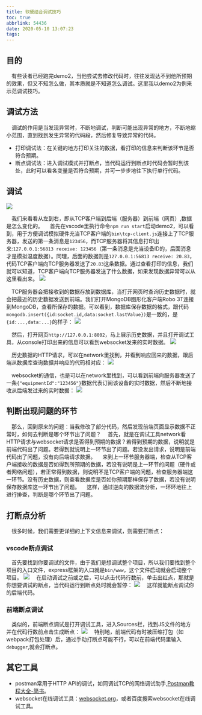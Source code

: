 ```yaml
---
title: 软硬结合调试技巧
toc: true
abbrlink: 54436
date: 2020-05-10 13:07:23
tags:
---
```


## 目的
&emsp;有些读者已经跑完demo2，当他尝试去修改代码时，往往发现达不到他所预期的效果，但又不知怎么做，其本质就是不知道怎么调试。这里我以demo2为例来示范调试技巧。

## 调试方法
&emsp;调试的作用是当发现异常时，不断地调试，判断可能出现异常的地方，不断地缩小范围，直到找到发生异常的代码段，然后修复导致异常的代码。

- 打印调试法：在关键的地方打印关注的数据，看打印的信息来判断该环节是否符合预期。
- 断点调试法：进入调试模式并打断点，当代码运行到断点时代码会暂时到该处，此时可以看各变量是否符合预期，并可一步步地往下执行单行代码。

## 调试
![](/blog_images/005BIQVbgy1fzbotaayifj30lu0coab7.jpg)

&emsp;我们来看看从左到右，即从TCP客户端到后端（服务器）到前端（网页）,数据是怎么变化的。
&emsp;首先在vscode里执行命令`npm run start`启动demo2，可以看到，用于方便调试模拟硬件充当TCP客户端的`bin\tcp-client.js`连接上了TCP服务器，发送的第一条消息是`123456`，而TCP服务器将其信息打印出来:`127.0.0.1:56813 receive: 123456`（第一条消息是充当设备ID的，后面消息才是模拟温度数据）。同理，后面的数据则是`127.0.0.1:56813 receive: 20.83`，代码TCP客户端向TCP服务器发送了`20.83`这条数据。通过查看打印的信息，我们就可以知道，TCP客户端向TCP服务器发送了什么数据，如果发现数据异常可以从这里看出来。
![](/blog_images/启动demo2.png)

&emsp;TCP服务器会把接收到的数据存放到数据库，当打开网页时查询历史数据时，就会把最近的历史数据发送到前端。我们打开MongoDB图形化客户端Robo 3T连接到MongoDB，查看所保存的数据。可以看到，数据库保存数据的格式，跟代码`mongodb.insert({id:socket.id,data:socket.lastValue})`是一致的，是`{id:...,data:...}`的样子：
![](/blog_images/查看demo2在数据库里的数据.png)


&emsp;然后，打开网页`http://127.0.0.1:8002`，马上展示历史数据，并且打开调试工具，从console打印出来的信息可以看到websocket发来的实时数据。
![](/blog_images/demo2打开网页.png)

&emsp;历史数据的HTTP请求，可以在network里找到，并看到响应回来的数据，跟后端从数据库查询数据并响应的代码相对应：
![](/blog_images/demo2历史数据.png)

&emsp;websocket的通信，也是可以在network里找到，可以看到前端向服务器发送了一条`{"equipmentId":"123456"}`数据代表订阅该设备的实时数据，然后不断地接收从后端发过来的实时数据：
![](/blog_images/demo2实时websocket数据.png)

## 判断出现问题的环节
&emsp;那么，回到原来的问题：当我修改了部分代码，然后发现前端页面显示数据不正常时，如何去判断是哪个环节出了问题？
&emsp;首先，就是在调试工具network看HTTP请求与websocket请求是否得到预期的数据？若得到预期的数据，说明就是前端代码出了问题。若得到就说明上一环节出了问题。若没发出请求，说明是前端代码出了问题，没有向后端请求数据。
&emsp;来到上一环节服务器端，检查从TCP客户端接收的数据是否如得到所预期的数据，若没有说明是上一环节的问题（硬件或者网络问题），若正常得到数据，则说明不是TCP客户端的问题，检查服务器端这一环节。没有历史数据，则查看数据库是否如你预期那样保存了数据，若没有说明保存数据库这一环节出了问题。
&emsp;这样，通过逆向的数据流分析，一环环地往上进行排查，判断是哪个环节出了问题。

## 打断点分析
&emsp;很多时候，我们需要更详细的上下文信息来调试，则需要打断点：

### vscode断点调试
&emsp;首先要找到你要调试的文件，由于我们是想调试整个项目，所以我们要找到整个项目的入口文件，express框架的入口就是`bin/www`，这个文件启动就会启动整个项目。
![](/blog_images/express断点调试.png)
&emsp;在启动调试之前或之后，可以点击代码行数前，单击出红点，那就是你想要调试的断点，当代码运行到断点处时就会暂停：
![](/blog_images/vscode断点调试.png)
&emsp;这样就能断点调试你的后端代码。


### 前端断点调试
&emsp;类似的，前端断点调试是打开调试工具，进入Sources栏，找到JS文件的地方并在代码行数前点击生成断点：
![](/blog_images/前端断点调试.png)
&emsp;特别地，前端代码有时被压缩打包（如webpack打包处理）后，通过手动打断点可能不行，可以在前端代码里输入`debugger`,就会打断点。

## 其它工具
- postman常用于HTTP API的调试，如同调试TCP的网络调试助手,[Postman教程大全-简书](https://www.jianshu.com/p/97ba64888894)。
- websocket在线调试工具：[websocket.org](https://www.websocket.org/echo.html)，或者百度搜索websocket在线调试工具。






